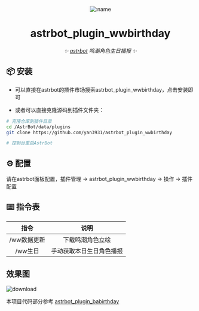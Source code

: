 <div align="center">

![:name](https://count.getloli.com/@astrbot_plugin_wwbirthday?name=astrbot_plugin_wwbirthdayl&theme=minecraft&padding=6&offset=0&align=top&scale=1&pixelated=1&darkmode=auto)

# astrbot_plugin_wwbirthday

_✨ [astrbot](https://github.com/AstrBotDevs/AstrBot) 鸣潮角色生日播报 ✨_

</div>

## 📦 安装

- 可以直接在astrbot的插件市场搜索astrbot_plugin_wwbirthday，点击安装即可

- 或者可以直接克隆源码到插件文件夹：

```bash
# 克隆仓库到插件目录
cd /AstrBot/data/plugins
git clone https://github.com/yan3931/astrbot_plugin_wwbirthday

# 控制台重启AstrBot
```

## ⚙️ 配置

请在astrbot面板配置，插件管理 -> astrbot_plugin_wwbirthday -> 操作 -> 插件配置

## ⌨️ 指令表

|   指令    |      说明      |
|:-------:|:------------:|
| /ww数据更新 |   下载鸣潮角色立绘   |
|  /ww生日  | 手动获取本日生日角色播报 | 

## 效果图

![download](https://github.com/yan3931/astrbot_plugin_wwbirthday/Screenshot_2025-07-09-18-46-03-143_com.tencent.mo.jpg)

本项目代码部分参考 [astrbot_plugin_babirthday](https://github.com/laopanmemz/astrbot_plugin_babirthday) 
